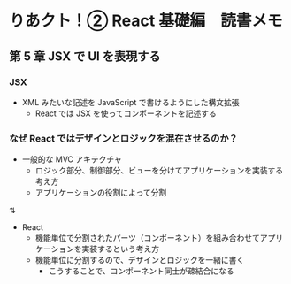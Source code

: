 # りあクト！② React 基礎編　読書メモ

## 第 5 章 JSX で UI を表現する

### JSX

- XML みたいな記述を JavaScript で書けるようにした構文拡張
  - React では JSX を使ってコンポーネントを記述する

### なぜ React ではデザインとロジックを混在させるのか？

- 一般的な MVC アキテクチャ
  - ロジック部分、制御部分、ビューを分けてアプリケーションを実装する考え方
  - アプリケーションの役割によって分割

⇅

- React
  - 機能単位で分割されたパーツ（コンポーネント）を組み合わせてアプリケーションを実装するという考え方
  - 機能単位に分割するので、デザインとロジックを一緒に書く
    - こうすることで、コンポーネント同士が疎結合になる
